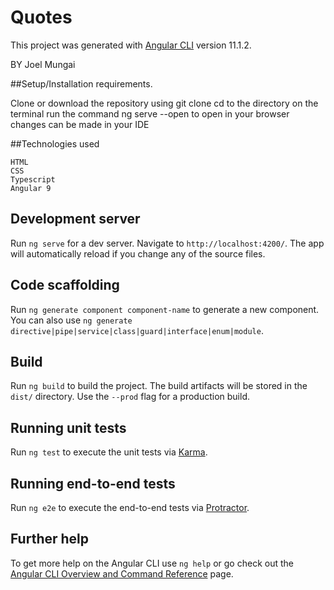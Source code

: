 # Quotes

This project was generated with [Angular CLI](https://github.com/angular/angular-cli) version 11.1.2.

BY Joel Mungai

##Setup/Installation requirements.

Clone or download the repository using git clone
cd to the directory on the terminal
run the command ng serve --open to open in your browser
changes can be made in your IDE

##Technologies used


    HTML
    CSS
    Typescript
    Angular 9


## Development server

Run `ng serve` for a dev server. Navigate to `http://localhost:4200/`. The app will automatically reload if you change any of the source files.

## Code scaffolding

Run `ng generate component component-name` to generate a new component. You can also use `ng generate directive|pipe|service|class|guard|interface|enum|module`.

## Build

Run `ng build` to build the project. The build artifacts will be stored in the `dist/` directory. Use the `--prod` flag for a production build.

## Running unit tests

Run `ng test` to execute the unit tests via [Karma](https://karma-runner.github.io).

## Running end-to-end tests

Run `ng e2e` to execute the end-to-end tests via [Protractor](http://www.protractortest.org/).

## Further help

To get more help on the Angular CLI use `ng help` or go check out the [Angular CLI Overview and Command Reference](https://angular.io/cli) page.
